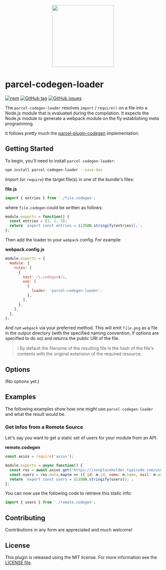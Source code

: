 <div align="center">
  <a href="https://github.com/webpack/webpack">
    <img width="200" height="200" src="https://webpack.js.org/assets/icon-square-big.svg">
  </a>
</div>

# parcel-codegen-loader

[![npm](https://img.shields.io/npm/v/parcel-codegen-loader.svg)](https://www.npmjs.com/package/parcel-codegen-loader)
[![GitHub tag](https://img.shields.io/github/tag/FlorianRappl/codegen-js.svg)](https://github.com/FlorianRappl/codegen-js/releases)
[![GitHub issues](https://img.shields.io/github/issues/FlorianRappl/codegen-js.svg)](https://github.com/FlorianRappl/codegen-js/issues)

The `parcel-codegen-loader` resolves `import` / `require()` on a file into a Node.js module that is evaluated during the compilation. It expects the Node.js module to generate a webpack module on the fly establishing meta programming.

It follows pretty much the [parcel-plugin-codegen](https://www.npmjs.com/package/parcel-plugin-codegen) implementation.

## Getting Started

To begin, you'll need to install `parcel-codegen-loader`:

```sh
npm install parcel-codegen-loader --save-dev
```

Import (or `require`) the target file(s) in one of the bundle's files:

**file.js**

```js
import { entries } from './file.codegen';
```

where `file.codegen` could be written as follows:

```js
module.exports = function() {
  const entries = [1, 2, 3];
  return `export const entries = ${JSON.stringify(entries)};`;
};
```

Then add the loader to your `webpack` config. For example:

**webpack.config.js**

```js
module.exports = {
  module: {
    rules: [
      {
        test: /\.codegen$/i,
        use: [
          {
            loader: 'parcel-codegen-loader',
          },
        ],
      },
    ],
  },
};
```

And run `webpack` via your preferred method. This will emit `file.png` as a file
in the output directory (with the specified naming convention, if options are
specified to do so) and returns the public URI of the file.

> ℹ️ By default the filename of the resulting file is the hash of the file's contents with the original extension of the required resource.

## Options

(No options yet.)

## Examples

The following examples show how one might use `parcel-codegen-loader` and what the result would be.

### Get Infos from a Remote Source

Let's say you want to get a static set of users for your module from an API.

**remote.codegen**

```js
const axios = require('axios');

module.exports = async function() {
  const res = await axios.get('https://jsonplaceholder.typicode.com/users');
  const users = res.data.map(m => ({ id: m.id, name: m.name, mail: m.email }));
  return `export const users = ${JSON.stringify(users)};`;
};
```

You can now use the following code to retrieve this static info:

```js
import { users } from './remote.codegen';
```

## Contributing

Contributions in any form are appreciated and much welcome!

## License

This plugin is released using the MIT license. For more information see the [LICENSE file](./LICENSE).
